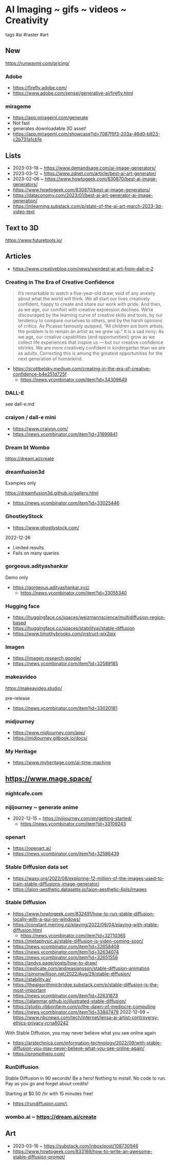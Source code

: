 # AI Imaging ~ gifs ~ videos ~ Creativity

tags #ai #raster #art

## New

https://runwayml.com/pricing/

### Adobe

* https://firefly.adobe.com/
* https://www.adobe.com/sensei/generative-ai/firefly.html



### mirageme

* https://app.mirageml.com/generate
* Not fast
* generates downloadable 3D asset!
* https://app.mirageml.com/showcase?id=7087f5f3-203a-46d0-b923-c2b731a1cb1e


## Lists

* 2023-03-18 ~ https://www.demandsage.com/ai-image-generators/
* 2023-03-12 ~ https://www.zdnet.com/article/best-ai-art-generator/
* 2023-02-06 ~ https://www.howtogeek.com/830870/best-ai-image-generators/
* https://www.howtogeek.com/830870/best-ai-image-generators/
* https://dataconomy.com/2023/01/best-ai-art-generator-ai-image-generation/
* https://mlearning.substack.com/p/state-of-the-ai-art-march-2023-3d-video-text

## Text to 3D

https://www.futuretools.io/


## Articles

* https://www.creativebloq.com/news/weirdest-ai-art-from-dall-e-2


### Creating in The Era of Creative Confidence

> It’s remarkable to watch a five-year-old draw, void of any anxiety about what the world will think. We all start our lives creatively confident, happy to create and share our work with pride. And then, as we age, our comfort with creative expression declines. We’re discouraged by the learning curve of creative skills and tools, by our tendency to compare ourselves to others, and by the harsh opinions of critics. As Picasso famously quipped, “All children are born artists, the problem is to remain an artist as we grow up.” It is a sad irony: As we age, our creative capabilities (and opportunities!) grow as we collect life experiences that inspire us — but our creative confidence shrinks. We are more creatively confident in kindergarten than we are as adults. Correcting this is among the greatest opportunities for the next generation of humankind.

* https://scottbelsky.medium.com/creating-in-the-era-of-creative-confidence-b4e251d725f
  * https://news.ycombinator.com/item?id=34309649


### DALL-E

see dall-e.md

### craiyon / dall-e mini

* https://www.craiyon.com/
* https://news.ycombinator.com/item?id=31699841


### Dream bt Wombo

https://dream.ai/create

### dreamfusion3d

Examples only

https://dreamfusion3d.github.io/gallery.html
  * https://news.ycombinator.com/item?id=33025446

### GhostleyStock

* https://www.ghostlystock.com/

2022-12-26
* Limited results
* Fails on many queries

### gorgeous.adityashankar

Demo only
* https://gorgeous.adityashankar.xyz/
  * https://news.ycombinator.com/item?id=33055340

### Hugging face

* https://huggingface.co/spaces/weizmannscience/multidiffusion-region-based
* https://huggingface.co/spaces/stabilityai/stable-diffusion
* https://www.timothybrooks.com/instruct-pix2pix

### Imagen

* https://imagen.research.google/
* https://news.ycombinator.com/item?id=32589185


### makeavideo

https://makeavideo.studio/

pre-release

* https://news.ycombinator.com/item?id=33020181

### midjourney

* https://www.midjourney.com/app/
* https://midjourney.gitbook.io/docs/


### My Heritage

* https://www.myheritage.com/ai-time-machine


## https://www.mage.space/


### nightcafe.com


### nijijourney ~ generate anime

* 2022-12-15 ~ https://nijijourney.com/en/getting-started/
  * https://news.ycombinator.com/item?id=33109243


### openart

* https://openart.ai/
* https://news.ycombinator.com/item?id=32586439

### Stable Diffusion data set


* https://waxy.org/2022/08/exploring-12-million-of-the-images-used-to-train-stable-diffusions-image-generator/
* https://laion-aesthetic.datasette.io/laion-aesthetic-6pls/images

### Stable Diffusion

* https://www.howtogeek.com/832491/how-to-run-stable-diffusion-locally-with-a-gui-on-windows/
* https://constant.meiring.nz/playing/2022/08/04/playing-with-stable-diffusion.html
  * https://news.ycombinator.com/item?id=32710365
* https://metaphysic.ai/stable-diffusion-is-video-coming-soon/
* https://news.ycombinator.com/item?id=32658408
* https://news.ycombinator.com/item?id=32634074
* https://news.ycombinator.com/item?id=32651556
* https://andys.page/posts/how-to-draw/
* https://replicate.com/andreasjansson/stable-diffusion-animation
* https://simonwillison.net/2022/Aug/29/stable-diffusion/
* https://stability.ai/
* https://thealgorithmicbridge.substack.com/p/stable-diffusion-is-the-most-important
* https://news.ycombinator.com/item?id=32631673
* https://jalammar.github.io/illustrated-stable-diffusion/
* https://studio.ribbonfarm.com/p/the-dawn-of-mediocre-computing
* https://news.ycombinator.com/item?id=33847479
2022-12-09 ~ https://www.nbcnews.com/tech/internet/lensa-ai-artist-controversy-ethics-privacy-rcna60242

With Stable Diffusion, you may never believe what you see online again
* https://arstechnica.com/information-technology/2022/09/with-stable-diffusion-you-may-never-believe-what-you-see-online-again/
* https://prompthero.com/


### RunDiffusion

Stable Diffusion in 90 seconds!
Be a hero! Nothing to install. No code to run.
Pay as you go and forget about credits!

Starting at $0.50 /hr with 15 minutes free!

* https://rundiffusion.com/\


### wombo.ai ~ https://dream.ai/create


## Art

* 2023-03-16 ~ https://substack.com/inbox/post/108730946
* https://www.howtogeek.com/833169/how-to-write-an-awesome-stable-diffusion-prompt/

